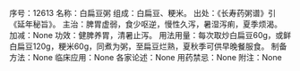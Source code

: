 序号：12613
名称：白扁豆粥
组成：白扁豆、粳米。
出处：《长寿药粥谱》引《延年秘旨》。
主治：脾胃虚弱，食少呕逆，慢性久泻，暑湿泻痢，夏季烦渴。
加减：None
功效：健脾养胃，清暑止泻。
用法用量：每次取炒白扁豆60g，或鲜白扁豆120g，粳米60g，同煮为粥，至扁豆烂熟，夏秋季可供早晚餐服食。
制备方法：None
临床应用：None
各家论述：None
用药禁忌：None
附注：None
